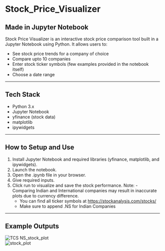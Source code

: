 # Stock_Price_Visualizer
Made in Jupyter Notebook 
---------------
Stock Price Visualizer is an interactive stock price comparison tool built in a Jupyter Notebook using Python. It allows users to:
- See stock price trends for a company of choice
- Compare upto 10 companies
- Enter stock ticker symbols (few examples provided in the notebook itself)
- Choose a date range

-----------------
## Tech Stack 
- Python 3.x
- Jupyter Notebook
- yfinance (stock data)
- matplotlib
- ipywidgets
--------
## How to Setup and Use
1. Install Jupyter Notebook and required libraries (yfinance, matplotlib, and ipywidgets).
2. Launch the notebook.
3. Open the .ipynb file in your browser.
4. Give required inputs.
5. Click run to visualize and save the stock performance.
Note: - Comparing Indian and International companies may result in inaccurate plots due to currency difference. 
      - You can find all ticker symbols at https://stockanalysis.com/stocks/
      - Make sure to append .NS for Indian Companies
------------------
## Example Outputs

![TCS NS_stock_plot](https://github.com/user-attachments/assets/ff7fca68-b42b-49a7-b51d-e892d0df4a1c) <br>
![stock_plot](https://github.com/user-attachments/assets/70777490-c52e-441e-99cf-217c10e1f282)
